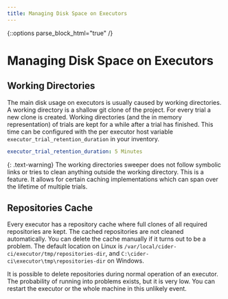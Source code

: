 ```yaml
---
title: Managing Disk Space on Executors
---
```

{::options parse_block_html="true" /}

# Managing Disk Space on Executors

## Working Directories

The main disk usage on executors is usually caused by working directories.
A working directory is a shallow git clone of the project. For every trial
a new clone is created. Working directories (and the in memory representation)
of trials are kept for a while after a trial has finished. This time can be
configured with the per executor host variable
`executor_trial_retention_duration` in your inventory.

~~~yaml
executor_trial_retention_duration: 5 Minutes
~~~
{: .text-warning}
<span class="text-warning">
The working directories sweeper does not follow symbolic links or tries to clean
anything outside the working directory. </span> This is a feature.
It allows for certain caching implementations which can span over the lifetime
of multiple trials.

## Repositories Cache

Every executor has a repository cache where full clones of all required
repositories are kept. <span class="text-warning"> The cached repositories are
not cleaned automatically. </span> You can delete the cache manually if it
turns out to be a problem. The default location on Linux is
`/var/local/cider-ci/executor/tmp/repositories-dir`, and
`C:\cider-ci\executor\tmp\repositories-dir` on Windows.

It is possible to delete repositories during normal operation of an executor.
The probability of running into problems exists, but it is very low. You can
restart the executor or the whole machine in this unlikely event.

